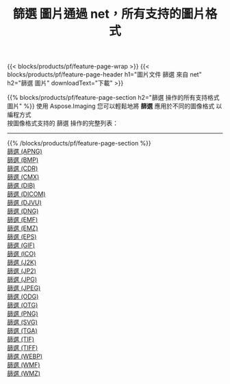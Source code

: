 ﻿---
title: 篩選 圖片通過 net，所有支持的圖片格式 
weight: 3920
url: /zh-hant/net/filter 
lang: zh-hant
langdirlevel: 2
locales: zh-hans,ja,it,ru,de,es,fr,nl,id,lt,pl,pt,vi,tr,ko,zh-hant,ar,hi,th,sv,cs,uk,he
description: 使用 Aspose.Imaging 你可以輕鬆地通過 net 獲取 篩選 圖像
---

{{< blocks/products/pf/feature-page-wrap >}}
{{< blocks/products/pf/feature-page-header h1="圖片文件 篩選 來自 net" h2="篩選 圖片" downloadText="下載" >}}


{{% blocks/products/pf/feature-page-section  h2="篩選 操作的所有支持格式 圖片" %}}
使用 Aspose.Imaging 您可以輕鬆地將 **篩選** 應用於不同的圖像格式 以編程方式
<br/>
按圖像格式支持的 篩選 操作的完整列表：
<hr/>
{{% /blocks/products/pf/feature-page-section %}}
<div class="container-fluid productfamilypage bg-gray">
    <div class="convertypes bg-gray agp-content section">
        <div class="container">
		<div class="row other-converters">
		    <div class='col-md-2 other-converter remove-lp remove-rp'><a href="/imaging/zh-hant/net/filter/apng" >篩選 (APNG)</a></div><div class='col-md-2 other-converter remove-lp remove-rp'><a href="/imaging/zh-hant/net/filter/bmp" >篩選 (BMP)</a></div><div class='col-md-2 other-converter remove-lp remove-rp'><a href="/imaging/zh-hant/net/filter/cdr" >篩選 (CDR)</a></div><div class='col-md-2 other-converter remove-lp remove-rp'><a href="/imaging/zh-hant/net/filter/cmx" >篩選 (CMX)</a></div><div class='col-md-2 other-converter remove-lp remove-rp'><a href="/imaging/zh-hant/net/filter/dib" >篩選 (DIB)</a></div><div class='col-md-2 other-converter remove-lp remove-rp'><a href="/imaging/zh-hant/net/filter/dicom" >篩選 (DICOM)</a></div><div class='col-md-2 other-converter remove-lp remove-rp'><a href="/imaging/zh-hant/net/filter/djvu" >篩選 (DJVU)</a></div><div class='col-md-2 other-converter remove-lp remove-rp'><a href="/imaging/zh-hant/net/filter/dng" >篩選 (DNG)</a></div><div class='col-md-2 other-converter remove-lp remove-rp'><a href="/imaging/zh-hant/net/filter/emf" >篩選 (EMF)</a></div><div class='col-md-2 other-converter remove-lp remove-rp'><a href="/imaging/zh-hant/net/filter/emz" >篩選 (EMZ)</a></div><div class='col-md-2 other-converter remove-lp remove-rp'><a href="/imaging/zh-hant/net/filter/eps" >篩選 (EPS)</a></div><div class='col-md-2 other-converter remove-lp remove-rp'><a href="/imaging/zh-hant/net/filter/gif" >篩選 (GIF)</a></div><div class='col-md-2 other-converter remove-lp remove-rp'><a href="/imaging/zh-hant/net/filter/ico" >篩選 (ICO)</a></div><div class='col-md-2 other-converter remove-lp remove-rp'><a href="/imaging/zh-hant/net/filter/j2k" >篩選 (J2K)</a></div><div class='col-md-2 other-converter remove-lp remove-rp'><a href="/imaging/zh-hant/net/filter/jp2" >篩選 (JP2)</a></div><div class='col-md-2 other-converter remove-lp remove-rp'><a href="/imaging/zh-hant/net/filter/jpg" >篩選 (JPG)</a></div><div class='col-md-2 other-converter remove-lp remove-rp'><a href="/imaging/zh-hant/net/filter/jpeg" >篩選 (JPEG)</a></div><div class='col-md-2 other-converter remove-lp remove-rp'><a href="/imaging/zh-hant/net/filter/odg" >篩選 (ODG)</a></div><div class='col-md-2 other-converter remove-lp remove-rp'><a href="/imaging/zh-hant/net/filter/otg" >篩選 (OTG)</a></div><div class='col-md-2 other-converter remove-lp remove-rp'><a href="/imaging/zh-hant/net/filter/png" >篩選 (PNG)</a></div><div class='col-md-2 other-converter remove-lp remove-rp'><a href="/imaging/zh-hant/net/filter/svg" >篩選 (SVG)</a></div><div class='col-md-2 other-converter remove-lp remove-rp'><a href="/imaging/zh-hant/net/filter/tga" >篩選 (TGA)</a></div><div class='col-md-2 other-converter remove-lp remove-rp'><a href="/imaging/zh-hant/net/filter/tif" >篩選 (TIF)</a></div><div class='col-md-2 other-converter remove-lp remove-rp'><a href="/imaging/zh-hant/net/filter/tiff" >篩選 (TIFF)</a></div><div class='col-md-2 other-converter remove-lp remove-rp'><a href="/imaging/zh-hant/net/filter/webp" >篩選 (WEBP)</a></div><div class='col-md-2 other-converter remove-lp remove-rp'><a href="/imaging/zh-hant/net/filter/wmf" >篩選 (WMF)</a></div><div class='col-md-2 other-converter remove-lp remove-rp'><a href="/imaging/zh-hant/net/filter/wmz" >篩選 (WMZ)</a></div>
                </div>
        </div>
    </div>
</div>
<br/>


